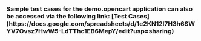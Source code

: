 <h3> Sample test cases for the demo.opencart application can also be accessed via the following link: [Test Cases](https://docs.google.com/spreadsheets/d/1e2KN12l7H3h6SWYV7Ovsz7HwW5-LdTThc1EB6MepY/edit?usp=sharing) </h3>

